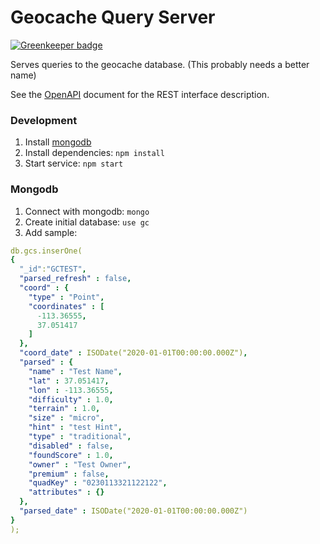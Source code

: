 # Geocache Query Server

[![Greenkeeper badge](https://badges.greenkeeper.io/foobert/gc-query.svg)](https://greenkeeper.io/)

Serves queries to the geocache database.
(This probably needs a better name)

See the [OpenAPI](openapi.yaml) document for the REST interface description.

### Development

1. Install [mongodb](https://www.mongodb.com/)
2. Install dependencies: `npm install`
3. Start service: `npm start`

### Mongodb 

1. Connect with mongodb: `mongo`
2. Create initial database: `use gc`
3. Add sample: 
```yaml
db.gcs.inserOne(
{
  "_id":"GCTEST",
  "parsed_refresh" : false,
  "coord" : {
    "type" : "Point",
    "coordinates" : [
      -113.36555,
      37.051417
    ]
  },
  "coord_date" : ISODate("2020-01-01T00:00:00.000Z"),
  "parsed" : {
    "name" : "Test Name",
    "lat" : 37.051417,
    "lon" : -113.36555,
    "difficulty" : 1.0,
    "terrain" : 1.0,
    "size" : "micro",
    "hint" : "test Hint",
    "type" : "traditional",
    "disabled" : false,
    "foundScore" : 1.0,
    "owner" : "Test Owner",
    "premium" : false,
    "quadKey" : "0230113321122122",
    "attributes" : {}
  },
  "parsed_date" : ISODate("2020-01-01T00:00:00.000Z")
}
);
```

